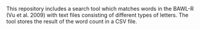 This repository includes a search tool which matches words in the BAWL-R (Vu et al. 2009) with text files consisting of different types of letters. 
The tool stores the result of the word count in a CSV file.
